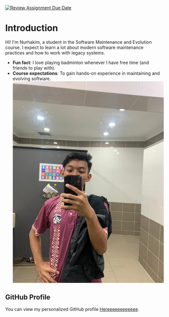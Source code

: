 [![Review Assignment Due Date](https://classroom.github.com/assets/deadline-readme-button-22041afd0340ce965d47ae6ef1cefeee28c7c493a6346c4f15d667ab976d596c.svg)](https://classroom.github.com/a/O-1AGqKT)

# Introduction
Hi! I'm Nurhakim, a student in the Software Maintenance
and Evolution course.
I expect to learn a lot about modern software maintenance
practices and how to work with legacy systems.
- **Fun fact**: I love playing badminton whenever I have free time (and friends to play with).
- **Course expectations**: To gain hands-on experience in
maintaining and evolving software.
![My Image](profpic1.jpg) <!-- Link to the uploaded image -->
## GitHub Profile
You can view my personalized GitHub profile
[Hereeeeeeeeeeee](https://github.com/hakim813).
